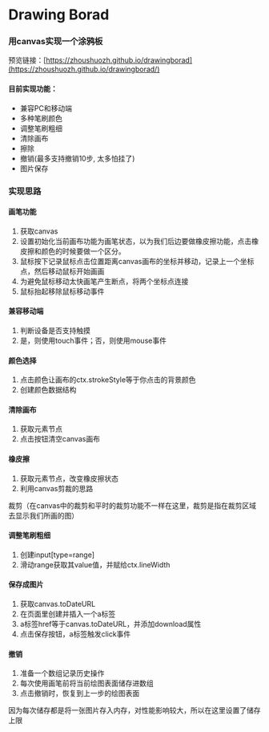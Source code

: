 # Drawing Borad
### 用canvas实现一个涂鸦板

预览链接：[https://zhoushuozh.github.io/drawingborad](https://zhoushuozh.github.io/drawingborad/)

#### 目前实现功能：
- 兼容PC和移动端
- 多种笔刷颜色
- 调整笔刷粗细
- 清除画布
- 擦除
- 撤销(最多支持撤销10步, 太多怕挂了)
- 图片保存

### 实现思路

#### 画笔功能
1. 获取canvas
2. 设置初始化当前画布功能为画笔状态，以为我们后边要做橡皮擦功能，点击橡皮擦和颜色的时候要做一个区分。
3. 鼠标按下记录鼠标点击位置距离canvas画布的坐标并移动，记录上一个坐标点，然后移动鼠标开始画画
4. 为避免鼠标移动太快画笔产生断点，将两个坐标点连接
5. 鼠标抬起移除鼠标移动事件

#### 兼容移动端
1. 判断设备是否支持触摸
2. 是，则使用touch事件；否，则使用mouse事件

#### 颜色选择
1. 点击颜色让画布的ctx.strokeStyle等于你点击的背景颜色
2. 创建颜色数据结构

#### 清除画布
1. 获取元素节点
2. 点击按钮清空canvas画布

#### 橡皮擦
1. 获取元素节点，改变橡皮擦状态
2. 利用canvas剪裁的思路

裁剪（在canvas中的裁剪和平时的裁剪功能不一样在这里，裁剪是指在裁剪区域去显示我们所画的图）

#### 调整笔刷粗细
1. 创建input[type=range]
2. 滑动range获取其value值，并赋给ctx.lineWidth

#### 保存成图片
1. 获取canvas.toDateURL
2. 在页面里创建并插入一个a标签
3. a标签href等于canvas.toDateURL，并添加download属性
4. 点击保存按钮，a标签触发click事件

#### 撤销
1. 准备一个数组记录历史操作
2. 每次使用画笔前将当前绘图表面储存进数组
3. 点击撤销时，恢复到上一步的绘图表面

因为每次储存都是将一张图片存入内存，对性能影响较大，所以在这里设置了储存上限

